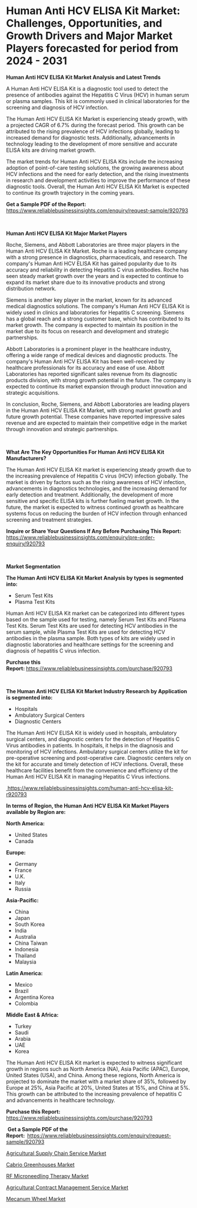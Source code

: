 <p><h1>Human Anti HCV ELISA Kit Market: Challenges, Opportunities, and Growth Drivers and Major Market Players forecasted for period from 2024 - 2031</h1></p><p><strong>Human Anti HCV ELISA Kit Market Analysis and Latest Trends</strong></p>
<p><p>A Human Anti HCV ELISA Kit is a diagnostic tool used to detect the presence of antibodies against the Hepatitis C Virus (HCV) in human serum or plasma samples. This kit is commonly used in clinical laboratories for the screening and diagnosis of HCV infection.</p><p>The Human Anti HCV ELISA Kit Market is experiencing steady growth, with a projected CAGR of 6.7% during the forecast period. This growth can be attributed to the rising prevalence of HCV infections globally, leading to increased demand for diagnostic tests. Additionally, advancements in technology leading to the development of more sensitive and accurate ELISA kits are driving market growth.</p><p>The market trends for Human Anti HCV ELISA Kits include the increasing adoption of point-of-care testing solutions, the growing awareness about HCV infections and the need for early detection, and the rising investments in research and development activities to improve the performance of these diagnostic tools. Overall, the Human Anti HCV ELISA Kit Market is expected to continue its growth trajectory in the coming years.</p></p>
<p><strong>Get a Sample PDF of the Report:&nbsp;</strong> <a href="https://www.reliablebusinessinsights.com/enquiry/request-sample/920793">https://www.reliablebusinessinsights.com/enquiry/request-sample/920793</a></p>
<p>&nbsp;</p>
<p><strong>Human Anti HCV ELISA Kit Major Market Players</strong></p>
<p><p>Roche, Siemens, and Abbott Laboratories are three major players in the Human Anti HCV ELISA Kit Market. Roche is a leading healthcare company with a strong presence in diagnostics, pharmaceuticals, and research. The company's Human Anti HCV ELISA Kit has gained popularity due to its accuracy and reliability in detecting Hepatitis C virus antibodies. Roche has seen steady market growth over the years and is expected to continue to expand its market share due to its innovative products and strong distribution network.</p><p>Siemens is another key player in the market, known for its advanced medical diagnostics solutions. The company's Human Anti HCV ELISA Kit is widely used in clinics and laboratories for Hepatitis C screening. Siemens has a global reach and a strong customer base, which has contributed to its market growth. The company is expected to maintain its position in the market due to its focus on research and development and strategic partnerships.</p><p>Abbott Laboratories is a prominent player in the healthcare industry, offering a wide range of medical devices and diagnostic products. The company's Human Anti HCV ELISA Kit has been well-received by healthcare professionals for its accuracy and ease of use. Abbott Laboratories has reported significant sales revenue from its diagnostic products division, with strong growth potential in the future. The company is expected to continue its market expansion through product innovation and strategic acquisitions.</p><p>In conclusion, Roche, Siemens, and Abbott Laboratories are leading players in the Human Anti HCV ELISA Kit Market, with strong market growth and future growth potential. These companies have reported impressive sales revenue and are expected to maintain their competitive edge in the market through innovation and strategic partnerships.</p></p>
<p>&nbsp;</p>
<p><strong>What Are The Key Opportunities For Human Anti HCV ELISA Kit Manufacturers?</strong></p>
<p><p>The Human Anti HCV ELISA Kit market is experiencing steady growth due to the increasing prevalence of Hepatitis C virus (HCV) infection globally. The market is driven by factors such as the rising awareness of HCV infection, advancements in diagnostics technologies, and the increasing demand for early detection and treatment. Additionally, the development of more sensitive and specific ELISA kits is further fueling market growth. In the future, the market is expected to witness continued growth as healthcare systems focus on reducing the burden of HCV infection through enhanced screening and treatment strategies.</p></p>
<p><strong>Inquire or Share Your Questions If Any Before Purchasing This Report:</strong> <a href="https://www.reliablebusinessinsights.com/enquiry/pre-order-enquiry/920793">https://www.reliablebusinessinsights.com/enquiry/pre-order-enquiry/920793</a></p>
<p>&nbsp;</p>
<p><strong>Market Segmentation</strong></p>
<p><strong>The Human Anti HCV ELISA Kit Market Analysis by types is segmented into:</strong></p>
<p><ul><li>Serum Test Kits</li><li>Plasma Test Kits</li></ul></p>
<p><p>Human Anti HCV ELISA Kit market can be categorized into different types based on the sample used for testing, namely Serum Test Kits and Plasma Test Kits. Serum Test Kits are used for detecting HCV antibodies in the serum sample, while Plasma Test Kits are used for detecting HCV antibodies in the plasma sample. Both types of kits are widely used in diagnostic laboratories and healthcare settings for the screening and diagnosis of hepatitis C virus infection.</p></p>
<p><strong>Purchase this Report:&nbsp;</strong><a href="https://www.reliablebusinessinsights.com/purchase/920793">https://www.reliablebusinessinsights.com/purchase/920793</a></p>
<p>&nbsp;</p>
<p><strong>The Human Anti HCV ELISA Kit Market Industry Research by Application is segmented into:</strong></p>
<p><ul><li>Hospitals</li><li>Ambulatory Surgical Centers</li><li>Diagnostic Centers</li></ul></p>
<p><p>The Human Anti HCV ELISA Kit is widely used in hospitals, ambulatory surgical centers, and diagnostic centers for the detection of Hepatitis C Virus antibodies in patients. In hospitals, it helps in the diagnosis and monitoring of HCV infections. Ambulatory surgical centers utilize the kit for pre-operative screening and post-operative care. Diagnostic centers rely on the kit for accurate and timely detection of HCV infections. Overall, these healthcare facilities benefit from the convenience and efficiency of the Human Anti HCV ELISA Kit in managing Hepatitis C Virus infections.</p></p>
<p><a href="https://www.reliablebusinessinsights.com/human-anti-hcv-elisa-kit-r920793">&nbsp;https://www.reliablebusinessinsights.com/human-anti-hcv-elisa-kit-r920793</a></p>
<p><strong>In terms of Region, the Human Anti HCV ELISA Kit Market Players available by Region are:</strong></p>
<p>
    <p> <strong> North America: </strong>
        <ul>
            <li>United States</li>
            <li>Canada</li>
        </ul>
        </p> 
    <p> <strong> Europe: </strong>
        <ul>
            <li>Germany</li>
            <li>France</li>
            <li>U.K.</li>
            <li>Italy</li>
            <li>Russia</li>
        </ul>
        </p> 
    <p> <strong> Asia-Pacific: </strong>
        <ul>
            <li>China</li>
            <li>Japan</li>
            <li>South Korea</li>
            <li>India</li>
            <li>Australia</li>
            <li>China Taiwan</li>
            <li>Indonesia</li>
            <li>Thailand</li>
            <li>Malaysia</li>
        </ul>
        </p> 
    <p> <strong> Latin America: </strong>
        <ul>
            <li>Mexico</li>
            <li>Brazil</li>
            <li>Argentina Korea</li>
            <li>Colombia</li>
        </ul>
        </p> 
    <p> <strong> Middle East & Africa: </strong>
        <ul>
            <li>Turkey</li>
            <li>Saudi</li>
            <li>Arabia</li>
            <li>UAE</li>
            <li>Korea</li>
        </ul>
    </p>
    </p>
<p><p>The Human Anti HCV ELISA Kit market is expected to witness significant growth in regions such as North America (NA), Asia Pacific (APAC), Europe, United States (USA), and China. Among these regions, North America is projected to dominate the market with a market share of 35%, followed by Europe at 25%, Asia Pacific at 20%, United States at 15%, and China at 5%. This growth can be attributed to the increasing prevalence of hepatitis C and advancements in healthcare technology.</p></p>
<p><strong>Purchase this Report: </strong><a href="https://www.reliablebusinessinsights.com/purchase/920793">https://www.reliablebusinessinsights.com/purchase/920793</a></p>
<p>&nbsp;<strong>Get a Sample PDF of the Report:&nbsp;&nbsp;</strong><a href="https://www.reliablebusinessinsights.com/enquiry/request-sample/920793">https://www.reliablebusinessinsights.com/enquiry/request-sample/920793</a></p>
<p><strong></strong></p>
<p><p><a href="https://github.com/arabintang013/Market-Research-Report-List-1/blob/main/agricultural-supply-chain-service-market.md">Agricultural Supply Chain Service Market</a></p><p><a href="https://github.com/provorikovar/Market-Research-Report-List-5/blob/main/cabrio-greenhouses-market.md">Cabrio Greenhouses Market</a></p><p><a href="https://github.com/FredaSauer/Market-Research-Report-List-1/blob/main/rf-microneedling-therapy-market.md">RF Microneedling Therapy Market</a></p><p><a href="https://github.com/CliffMedina6/Market-Research-Report-List-6/blob/main/agricultural-contract-management-service-market.md">Agricultural Contract Management Service Market</a></p><p><a href="https://www.linkedin.com/pulse/mecanum-wheel-market-growth-outlook-from-2024-2031-projecting-mssle?trackingId=TBa38Gs1QlyUrKxIgmAE%2Bw%3D%3D">Mecanum Wheel Market</a></p></p>
